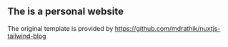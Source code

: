 ## The is a personal website

The original template is provided by https://github.com/mdrathik/nuxtjs-tailwind-blog
